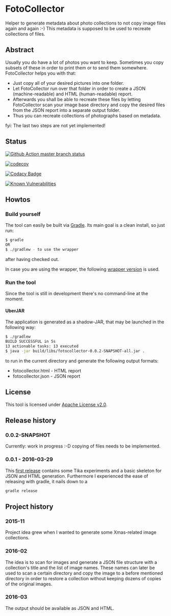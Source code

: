 <!-- markdownlint-disable-file MD013 -->
# FotoCollector

Helper to generate metadata about photo collections to not copy image files again and again :-)
This metadata is supposed to be used to recreate collections of files.

## Abstract

Usually you do have a lot of photos you want to keep. Sometimes you copy subsets of these in order to print them or to send them somewhere.
FotoCollector helps you with that:

* Just copy all of your desired pictures into one folder.
* Let FotoCollector run over that folder in order to create a JSON (machine-readable) and HTML (human-readable) report.
* Afterwards you shall be able to recreate these files by letting FotoCollector scan your image base directory and copy the desired files from the JSON report into a separate output folder.
* Thus you can recreate collections of photographs based on metadata.

fyi: The last two steps are not yet implemented!

## Status

[![Github Action master branch status](https://github.com/ottlinger/fotocollector/actions/workflows/gradle.yml/badge.svg?branch=master)](https://github.com/ottlinger/fotocollector/actions)

[![codecov](https://codecov.io/gh/ottlinger/fotocollector/branch/master/graph/badge.svg?token=fGTWQYT78p)](https://codecov.io/gh/ottlinger/fotocollector)

[![Codacy Badge](https://app.codacy.com/project/badge/Grade/331a0467219c44a8978d79de617ad7e4)](https://www.codacy.com/gh/ottlinger/fotocollector/dashboard)

[![Known Vulnerabilities](https://snyk.io/test/github/ottlinger/fotocollector/badge.svg)](https://snyk.io/test/github/ottlinger/fotocollector)

## Howtos

### Build yourself

The tool can easily be built via [Gradle](https://gradle.org). Its main goal is a clean install, so just run:

```bash
$ gradle
OR
$ ./gradlew - to use the wrapper
```

after having checked out.

In case you are using the wrapper, the following [wrapper version](./gradle/wrapper/gradle-wrapper.properties) is used.

### Run the tool

Since the tool is still in development there's no command-line at the moment.

#### UberJAR

The application is generated as a shadow-JAR, that may be launched in the following way:

```bash
$ ./gradlew
BUILD SUCCESSFUL in 5s
13 actionable tasks: 13 executed
$ java -jar build/libs/fotocollector-0.0.2-SNAPSHOT-all.jar .
```

to run in the current directory and generate the following output formats:

* fotocollector.html - HTML report
* fotocollector.json - JSON report

## License

This tool is licensed under [Apache License v2.0](https://www.apache.org/licenses/).

## Release history

### 0.0.2-SNAPSHOT

Currently: work in progress :-D copying of files needs to be implemented.

### 0.0.1 - 2016-03-29

This [first release](https://github.com/ottlinger/fotocollector/tree/0.0.1) contains some Tika experiments and a basic skeleton for JSON and HTML generation.
Furthermore I experienced the ease of releasing with gradle, it nails down to a

```bash
gradle release
```

## Project history

### 2015-11

Project idea grew when I wanted to generate some Xmas-related image collections.

### 2016-02

The idea is to scan for images and generate a JSON file structure with a collection's title and the list of image names.
These names can later be used to scan a certain directory and copy the image to a before mentioned directory in order to restore a collection without keeping dozens of copies of the original images.

### 2016-03

The output should be available as JSON and HTML.
